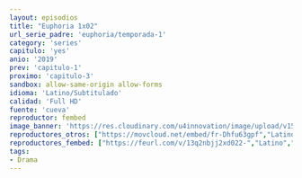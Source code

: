 ```yaml
---
layout: episodios
title: "Euphoria 1x02"
url_serie_padre: 'euphoria/temporada-1'
category: 'series'
capitulo: 'yes'
anio: '2019'
prev: 'capitulo-1'
proximo: 'capitulo-3'
sandbox: allow-same-origin allow-forms
idioma: 'Latino/Subtitulado'
calidad: 'Full HD'
fuente: 'cueva'
reproductor: fembed
image_banner: 'https://res.cloudinary.com/u4innovation/image/upload/v1564030189/euphoria-banner-min_yogqzi.jpg'
reproductores_otros: ["https://movcloud.net/embed/fr-Dhfu63gpf","Latino","https://gdriveplayer.co/embed2.php?link=eoukkOq%252Fqo%252FY1aoFnpBPjQ%252B5EzbWXfegaohWoJedseMqwQAjQLA6ysWX%252F0c2nLIJQBV196k2bg2OGhxrfFA4lKhNKuLnNDb5%252BSH%252F2yKWxKlq6hLsIwcU75ZxRMni9zDSfcWqn3DL9Y%252FBUuGdeJZoppUz7FJiTolIE4h94Q3tmG2d4VYKrr9h6ix1B37sI6QbWdg8y56ITNMr3g5Z3xPMKJKPPqkYFlU8ZR7R7KUkgA4w%253D%253D","Latino","https://gounlimited.to/embed-0nxwpxzyl70i.html","Latino","https://movcloud.net/embed/tf-NAmzJgsYc","Subtitulado","https://api.cuevana3.io/stream/index.php?file=ek5lbm9xYWNrS0xYMTZLa2xNbkdvY3ZTb3BtZng4TGp6ZFpobGFMUGtPUFgzSmFhbk1XTzVkblBtS1JnbEplb21KUm5ZSlRTMGViVTBxZGdsdEhPb3RqWGEybHFsSk9zbXNLR2gzV3l3THVvd29aaVpNR21vNWFSb0tKbmhkZlUwTXlYb1hmSDFOZkpuV1JuYTVTVnFKMlZabWh5MHREbTJNS25xNlBIbnViSjFaeVg","Subtitulado"]
reproductores_fembed: ["https://feurl.com/v/13q2nbjj2xd022-","Latino","https://feurl.com/v/65g86s0xrj58xw-","Latino","https://feurl.com/v/875ggh86xkw-dnn","Latino","https://feurl.com/v/dkwj4sxw4w1nqxz","Subtitulado","https://feurl.com/v/g0wz1h-d0-wmpx-","Subtitulado"]
tags:
- Drama
---
```











